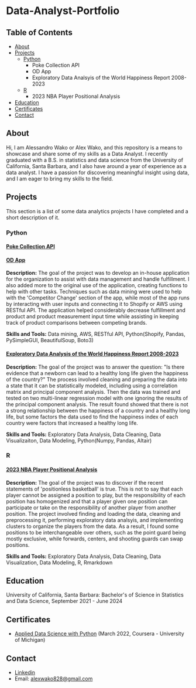 # Data-Analyst-Portfolio

## Table of Contents
- [About](#About)
- [Projects](#Projects)
  - [Python](#Python)
    - Poke Collection API
    - OD App
    - Exploratory Data Analsyis of the World Happiness Report 2008-2023
  - [R](#R)
    - 2023 NBA Player Positional Analysis
- [Education](#Education)
- [Certificates](#Certificates)
- [Contact](#Contact)

## About

Hi, I am Alessandro Wako or Alex Wako, and this repository is a means to showcase and share some of my skills as a Data Analyst. I recently graduated with a B.S. in statistics and data science from the University of California, Santa Barbara, and I also have around a year of experience as a data analyst. I have a passion for discovering meaningful insight using data, and I am eager to bring my skills to the field.

## Projects

This section is a list of some data analytics projects I have completed and a short description of it.

### Python

#### [Poke Collection API](https://github.com/AlexWako/Poke-Collection-API)


#### [OD App](https://github.com/AlexWako/ODApp)

**Description:** The goal of the project was to develop an in-house application for the organization to assist with data management and handle fulfillment. I also added more to the original use of the application, creating functions to help with other tasks. Techniques such as data mining were used to help with the 'Competitor Change' section of the app, while most of the app runs by interacting with user inputs and connecting it to Shopify or AWS using RESTful API. The application helped considerably decrease fulfillment and product and product measurement input time while assisting in keeping track of product comparisons between competing brands.

**Skills and Tools:** Data mining, AWS, RESTful API, Python(Shopify, Pandas, PySimpleGUI, BeautifulSoup, Boto3)

#### [Exploratory Data Analysis of the World Happiness Report 2008-2023](https://github.com/AlexWako/World-Happiness-Report)

**Description:** The goal of the project was to answer the question: "Is there evidence that a newborn can lead to a healthy long life given the happiness of the country?" The process involved cleaning and preparing the data into a state that it can be statistically modeled, including using a correlation matrix and principal component analysis. Then the data was trained and tested on two multi-linear regression model with one ignoring the results of the principal component analysis. The result found showed that there is not a strong relationship between the happiness of a country and a healthy long life, but some factors the data used to find the happiness index of each country were factors that increased a healthy long life.

**Skills and Tools:** Exploratory Data Analysis, Data Cleaning, Data Visualizaiton, Data Modeling, Python(Numpy, Pandas, Altair)

### R

#### [2023 NBA Player Positional Analysis](https://github.com/AlexWako/Basketball-Project)

**Description:** The goal of the project was to discover if the recent statements of 'positionless basketball' is true. This is not to say that each player cannot be assigned a position to play, but the responsibility of each position has homogenized and that a player given one position can participate or take on the responsibility of another player from another position. The project involved finding and loading the data, cleaning and preprocessing it, performing exploratory data analsyis, and implementing clusters to organize the players from the data. As a result, I found some positions to be interchangeable over others, such as the point guard being mostly exclusive, while forwards, centers, and shooting guards can swap positions.

**Skills and Tools:** Exploratory Data Analysis, Data Cleaning, Data Visualization, Data Modeling, R, Rmarkdown

## Education

University of California, Santa Barbara: Bachelor's of Science in Statistics and Data Science, September 2021 - June 2024

## Certificates

- [Applied Data Science with Python](https://www.coursera.org/account/accomplishments/specialization/certificate/YQGJWWWDKZRP) (March 2022, Coursera - University of Michigan)

## Contact

- [Linkedin](https://www.linkedin.com/in/alessandro-wako-527976244/)
- Email: [alexwako828@gmail.com](mailto:alexwako828@gmail.com)
